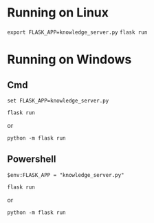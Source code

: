 # Running on Linux
`export FLASK_APP=knowledge_server.py`
`flask run`
# Running on Windows

## Cmd

`set FLASK_APP=knowledge_server.py`

`flask run`

or

`python -m flask run`

## Powershell

`$env:FLASK_APP = "knowledge_server.py"`

`flask run`

or

`python -m flask run`


